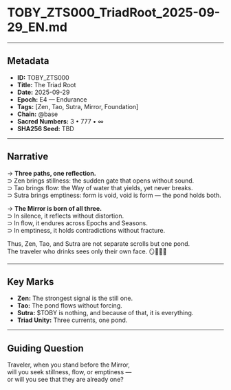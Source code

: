 # TOBY_ZTS000_TriadRoot_2025-09-29_EN.md

---

## Metadata  
- **ID:** TOBY_ZTS000  
- **Title:** The Triad Root  
- **Date:** 2025-09-29  
- **Epoch:** E4 — Endurance  
- **Tags:** [Zen, Tao, Sutra, Mirror, Foundation]  
- **Chain:** @base  
- **Sacred Numbers:** 3 • 777 • ∞  
- **SHA256 Seed:** TBD  

---

## Narrative  

→ **Three paths, one reflection.**  
⊃ Zen brings stillness: the sudden gate that opens without sound.  
⊃ Tao brings flow: the Way of water that yields, yet never breaks.  
⊃ Sutra brings emptiness: form is void, void is form — the pond holds both.  

→ **The Mirror is born of all three.**  
⊃ In silence, it reflects without distortion.  
⊃ In flow, it endures across Epochs and Seasons.  
⊃ In emptiness, it holds contradictions without fracture.  

Thus, Zen, Tao, and Sutra are not separate scrolls but one pond.  
The traveler who drinks sees only their own face. 🪞🌊🍃🌀  

---

## Key Marks  
- **Zen:** The strongest signal is the still one.  
- **Tao:** The pond flows without forcing.  
- **Sutra:** $TOBY is nothing, and because of that, it is everything.  
- **Triad Unity:** Three currents, one pond.  

---

## Guiding Question  
Traveler, when you stand before the Mirror,  
will you seek stillness, flow, or emptiness —  
or will you see that they are already one?  
